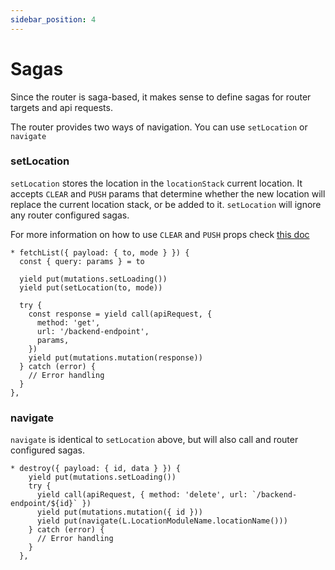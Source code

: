 ```yaml
---
sidebar_position: 4
---
```


# Sagas

Since the router is saga-based, it makes sense to define sagas for router targets and api requests.

The router provides two ways of navigation. You can use `setLocation` or `navigate`


### setLocation

`setLocation` stores the location in the `locationStack` current location. It accepts `CLEAR` and `PUSH` params that determine whether the new location will replace the current location stack, or be added to it. `setLocation` will ignore any router configured sagas. 

For more information on how to use `CLEAR` and `PUSH` props check [this doc](/docs/components)

```
* fetchList({ payload: { to, mode } }) {
  const { query: params } = to

  yield put(mutations.setLoading())
  yield put(setLocation(to, mode))

  try {
    const response = yield call(apiRequest, {
      method: 'get',
      url: '/backend-endpoint',
      params,
    })
    yield put(mutations.mutation(response))
  } catch (error) {
    // Error handling
  }
},
```

### navigate

`navigate` is identical to `setLocation` above, but will also  call and router configured sagas.

```
* destroy({ payload: { id, data } }) {
    yield put(mutations.setLoading())
    try {
      yield call(apiRequest, { method: 'delete', url: `/backend-endpoint/${id}` })
      yield put(mutations.mutation({ id }))
      yield put(navigate(L.LocationModuleName.locationName()))
    } catch (error) {
      // Error handling
    }
  },
```



